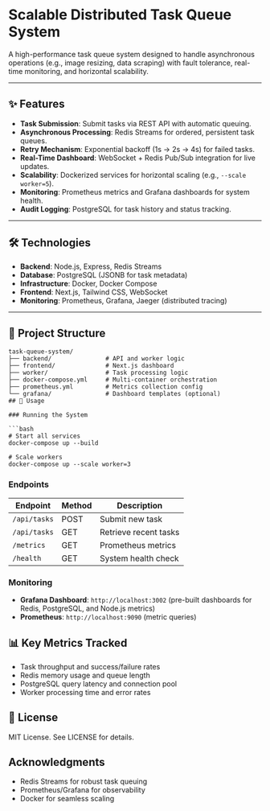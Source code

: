 # Scalable Distributed Task Queue System  

A high-performance task queue system designed to handle asynchronous operations (e.g., image resizing, data scraping) with fault tolerance, real-time monitoring, and horizontal scalability.  

---

## ✨ Features  
- **Task Submission**: Submit tasks via REST API with automatic queuing.  
- **Asynchronous Processing**: Redis Streams for ordered, persistent task queues.  
- **Retry Mechanism**: Exponential backoff (1s → 2s → 4s) for failed tasks.  
- **Real-Time Dashboard**: WebSocket + Redis Pub/Sub integration for live updates.  
- **Scalability**: Dockerized services for horizontal scaling (e.g., `--scale worker=5`).  
- **Monitoring**: Prometheus metrics and Grafana dashboards for system health.  
- **Audit Logging**: PostgreSQL for task history and status tracking.  

---

## 🛠️ Technologies  
- **Backend**: Node.js, Express, Redis Streams  
- **Database**: PostgreSQL (JSONB for task metadata)  
- **Infrastructure**: Docker, Docker Compose  
- **Frontend**: Next.js, Tailwind CSS, WebSocket  
- **Monitoring**: Prometheus, Grafana, Jaeger (distributed tracing)  

---

## 📁 Project Structure  
```plaintext
task-queue-system/  
├── backend/               # API and worker logic  
├── frontend/              # Next.js dashboard  
├── worker/                # Task processing logic  
├── docker-compose.yml     # Multi-container orchestration  
├── prometheus.yml         # Metrics collection config  
└── grafana/               # Dashboard templates (optional)
## 🚀 Usage

### Running the System

```bash
# Start all services  
docker-compose up --build  

# Scale workers  
docker-compose up --scale worker=3  
```

### Endpoints

| Endpoint | Method | Description |
|----------|--------|-------------|
| `/api/tasks` | POST | Submit new task |
| `/api/tasks` | GET | Retrieve recent tasks |
| `/metrics` | GET | Prometheus metrics |
| `/health` | GET | System health check |

### Monitoring

- **Grafana Dashboard**: `http://localhost:3002` (pre-built dashboards for Redis, PostgreSQL, and Node.js metrics)
- **Prometheus**: `http://localhost:9090` (metric queries)

## 📊 Key Metrics Tracked

- Task throughput and success/failure rates
- Redis memory usage and queue length
- PostgreSQL query latency and connection pool
- Worker processing time and error rates

## 📜 License

MIT License. See LICENSE for details.

## Acknowledgments

- Redis Streams for robust task queuing
- Prometheus/Grafana for observability
- Docker for seamless scaling
